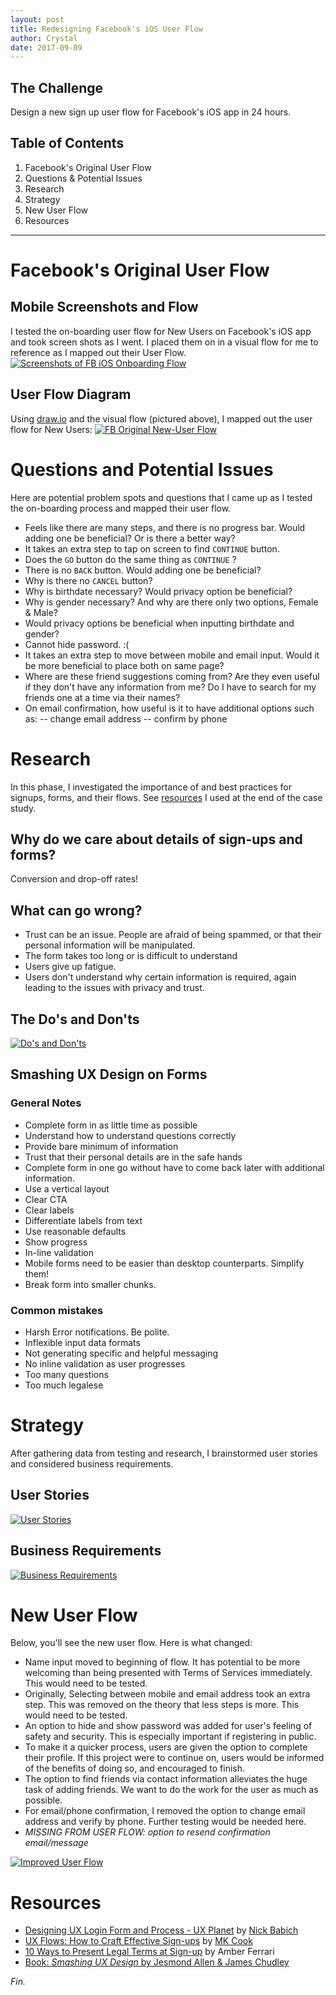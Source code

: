 ```yaml
---
layout: post
title: Redesigning Facebook's iOS User Flow
author: Crystal
date: 2017-09-09
---
```


## The Challenge
Design a new sign up user flow for Facebook's iOS app in 24 hours. 

## Table of Contents
1. Facebook's Original User Flow
2. Questions & Potential Issues
3. Research 
4. Strategy
5. New User Flow
6. Resources

---

# Facebook's Original User Flow
## Mobile Screenshots and Flow
I tested the on-boarding user flow for New Users on Facebook's iOS app and took screen shots as I went. I placed them on in a visual flow for me to reference as I mapped out their User Flow.
[![Screenshots of FB iOS Onboarding Flow](https://static.notion-static.com/a7e08200-e333-42d2-8c00-d84b579d46a5/facebook-screenflow-mobile-no-margins.png)](https://static.notion-static.com/a7e08200-e333-42d2-8c00-d84b579d46a5/facebook-screenflow-mobile-no-margins.png)

## User Flow Diagram
Using [draw.io](http://draw.io) and the visual flow (pictured above), I mapped out the user flow for New Users:
[![FB Original New-User Flow](https://static.notion-static.com/16d24ce7-25c4-489b-baac-c7c862a027e7/facebook-userflows-newuser-1.0_copy-no-margins.jpeg)](https://static.notion-static.com/a7e08200-e333-42d2-8c00-d84b579d46a5/facebook-screenflow-mobile-no-margins.png)

# Questions and Potential Issues
Here are potential problem spots and questions that I came up as I tested the on-boarding process and mapped their user flow.
- Feels like there are many steps, and there is no progress bar. Would adding one be beneficial? Or is there a better way?
- It takes an extra step to tap on screen to find `CONTINUE` button.
- Does the `GO` button do the same thing as `CONTINUE` ?
- There is no `BACK` button. Would adding one be beneficial?
- Why is there no `CANCEL` button?
- Why is birthdate necessary? Would privacy option be beneficial?
- Why is gender necessary? And why are there only two options, Female & Male?
- Would privacy options be beneficial when inputting birthdate and gender?
- Cannot hide password. :(
- It takes an extra step to move between mobile and email input. Would it be more beneficial to place both on same page?
- Where are these friend suggestions coming from? Are they even useful if they don't have any information from me? Do I have to search for my friends one at a time via their names?
- On email confirmation, how useful is it to have additional options such as:
	  -- change email address
	  -- confirm by phone

# Research
In this phase, I investigated the importance of and best practices for signups, forms, and their flows. See [resources](#resources) I used at the end of the case study.

## Why do we care about details of sign-ups and forms?
Conversion and drop-off rates! 

## What can go wrong?
- Trust can be an issue. People are afraid of being spammed, or that their personal information will be manipulated.
- The form takes too long or is difficult to understand
- Users give up fatigue.
- Users don't understand why certain information is required, again leading to the issues with privacy and trust.

## The Do's and Don'ts

[![Do's and Don'ts](https://static.notion-static.com/580be6c9-a0af-4e5c-beed-8d83570b362a/4DF2E79B-7C46-49E2-B02B-B0D93422D773.png)](https://static.notion-static.com/580be6c9-a0af-4e5c-beed-8d83570b362a/4DF2E79B-7C46-49E2-B02B-B0D93422D773.png)

## Smashing UX Design on Forms
### General Notes
- Complete form in as little time as possible
- Understand how to understand questions correctly
- Provide bare minimum of information
- Trust that their personal details are in the safe hands
- Complete form in one go without have to come back later with additional information.
- Use a vertical layout
- Clear CTA
- Clear labels
- Differentiate labels from text
- Use reasonable defaults
- Show progress
- In-line validation
- Mobile forms need to be easier than desktop counterparts. Simplify them!
- Break form into smaller chunks.

### Common mistakes
- Harsh Error notifications. Be polite.
- Inflexible input data formats
- Not generating specific and helpful messaging
- No inline validation as user progresses
- Too many questions
- Too much legalese


#  Strategy
After gathering data from testing and research, I brainstormed user stories and considered business requirements.

## User Stories
[![User Stories](https://static.notion-static.com/b611ba6f-a341-4dc0-9cbc-f00a07668b08/B74580D0-7ACD-473A-AD7F-29632F305B5B.png)](https://static.notion-static.com/b611ba6f-a341-4dc0-9cbc-f00a07668b08/B74580D0-7ACD-473A-AD7F-29632F305B5B.png)

## Business Requirements
[![Business Requirements](https://static.notion-static.com/5ded15c6-8da5-48ba-9f60-4e1073b08852/AF396444-E063-4A02-AAF5-24F21E89609C.png)](https://static.notion-static.com/5ded15c6-8da5-48ba-9f60-4e1073b08852/AF396444-E063-4A02-AAF5-24F21E89609C.png)

#  New User Flow
Below, you'll see the new user flow. Here is what changed:

- Name input moved to beginning of flow. It has potential to be more welcoming than being presented with Terms of Services immediately. This would need to be tested.
- Originally, Selecting between mobile and email address took an extra step. This was removed on the theory that less steps is more. This would need to be tested.
- An option to hide and show password was added for user's feeling of safety and security. This is especially important if registering in public.
- To make it a quicker process, users are given the option to complete their profile. If this project were to continue on, users would be informed of the benefits of doing so, and encouraged to finish.
- The option to find friends via contact information alleviates the huge task of adding friends. We want to do the work for the user as much as possible.
- For email/phone confirmation, I removed the option to change email address and verify by phone. Further testing would be needed here.
- *MISSING FROM USER FLOW: option to resend confirmation email/message*

[![Improved User Flow](https://static.notion-static.com/04b1d88b-3ea9-46ae-9310-c5514494d65a/facebook-userflows-newuser-2.0-no-margins.jpeg)](https://static.notion-static.com/04b1d88b-3ea9-46ae-9310-c5514494d65a/facebook-userflows-newuser-2.0-no-margins.jpeg)

# Resources
* [Designing UX Login Form and Process - UX Planet](https://uxplanet.org/designing-ux-login-form-and-process-8b17167ed5b9) by [Nick Babich](http://babich.biz/)
* [UX Flows: How to Craft Effective Sign-ups](https://www.dtelepathy.com/blog/design/ux-flows-sign-ups) by [MK Cook](https://www.dtelepathy.com/blog/author/mkdigital-telepathy-com)
* [10 Ways to Present Legal Terms at Sign-up](https://www.pactsafe.com/blog/10-ways-to-present-legal-terms-at-sign-up) by Amber Ferrari
* [Book: _Smashing UX Design_ by Jesmond Allen & James Chudley](https://www.goodreads.com/book/show/8675550-smashing-ux-design)


 _Fin._
